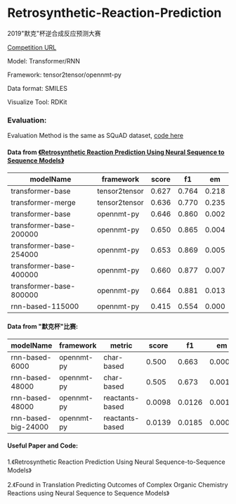 # Retrosynthetic-Reaction-Prediction

2019"默克"杯逆合成反应预测大赛

[Competition URL](https://www.kesci.com/home/competition/merck?from=mpdf)

Model: Transformer/RNN

Framework: tensor2tensor/opennmt-py

Data format: SMILES

Visualize Tool: RDKit


### Evaluation:

Evaluation Method is the same as SQuAD dataset, [code here](https://worksheets.codalab.org/rest/bundles/0x4c6febb3f9574587a6729b23b5e2f290/contents/blob/)


#### Data from [《Retrosynthetic Reaction Prediction Using Neural Sequence to Sequence Models》](https://github.com/pandegroup/reaction_prediction_seq2seq)


|modelName|framework |score | f1 | em |
| ------ |------|------ |------ | ------ |
|transformer-base| tensor2tensor |0.627 | 0.764 | 0.218 |
|transformer-merge| tensor2tensor |0.636 | 0.770 | 0.235 |
|transformer-base| opennmt-py |0.646 | 0.860 | 0.002 |
|transformer-base-200000| opennmt-py |0.650 | 0.865 | 0.004 |
|transformer-base-254000| opennmt-py |0.653 | 0.869 | 0.005 |
|transformer-base-400000| opennmt-py |0.660 | 0.877 | 0.007 |
|transformer-base-800000| opennmt-py |0.664 | 0.881 | 0.013 |
|rnn-based-115000| opennmt-py |0.415 | 0.554 | 0.000 |

#### Data from "默克杯"比赛:

|modelName|framework |metric|score | f1 | em |
| ------ |------|------ |------|------ | ------ |
|rnn-based-6000| opennmt-py |char-based|0.500 | 0.663 | 0.000 |
|rnn-based-48000| opennmt-py |char-based|0.505 | 0.673 | 0.0015 |
|rnn-based-48000| opennmt-py |reactants-based|0.0098 | 0.0126 | 0.0015 |
|rnn-based-big-24000| opennmt-py |reactants-based|0.0139 | 0.0185 | 0.0000 |

#### Useful Paper and Code:

1.《Retrosynthetic Reaction Prediction Using Neural Sequence-to-Sequence Models》

2.《Found in Translation Predicting Outcomes of Complex Organic Chemistry Reactions using Neural Sequence to Sequence Models》


